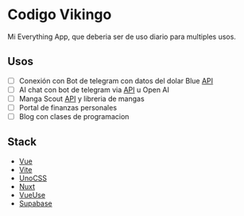 # Codigo Vikingo

Mi Everything App, que deberia ser de uso diario para multiples usos.

## Usos

- [ ] Conexión con Bot de telegram con datos del dolar Blue [API](https://dolarapi.com/docs/operations/get-dolares.html)
- [ ] AI chat con bot de telegram via [API](https://openrouter.ai/playground?models=mistralai/mixtral-8x7b-instruct) u Open AI
- [ ] Manga Scout [API](https://api.mangadex.org/) y libreria de mangas
- [ ] Portal de finanzas personales
- [ ] Blog con clases de programacion

## Stack

- [Vue](https://vuejs.org/)
- [Vite](https://vitejs.dev/)
- [UnoCSS](https://unocss.dev/)
- [Nuxt](https://nuxt.com/)
- [VueUse](https://vueuse.org/)
- [Supabase](https://supabase.com/)
